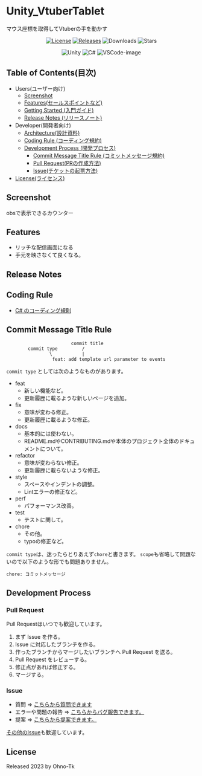 # Unity_VtuberTablet
マウス座標を取得してVtuberの手を動かす

<!-- repo url. -->
[Releases]: https://img.shields.io/github/v/release/Ohno-Tk/Unity_VtuberTablet?logo=github
[Downloads]: https://img.shields.io/github/downloads/Ohno-Tk/Unity_VtuberTablet/total?logo=github
[Stars]: https://img.shields.io/github/stars/Ohno-Tk/Unity_VtuberTablet?style=social

<!-- development tool url. -->
[License]: https://img.shields.io/badge/license-MIT-blue.svg
[Unity]: https://img.shields.io/badge/Unity-2022.1.10f1-000000.svg?logo=unity&style=flat
[C#]: https://img.shields.io/badge/c%23-%23239120.svg?style=for-the-badge&logo=c-sharp&logoColor=white&style=flat
[VSCode-image]: https://img.shields.io/badge/-Visual%20studio%20code-007ACC.svg?logo=visualstudiocode&style=flat

<!-- badge. -->
<div align="center">

  <!-- repo info -->
  [![License]](/.github/LICENSE) [![Releases]](https://github.com/Ohno-Tk/Unity_VtuberTablet/releases) ![Downloads] ![Stars]

  <!-- development tool -->
  ![Unity] ![C#] ![VSCode-image]
</div>

## Table of Contents(目次)
- Users(ユーザー向け)
  - [Screenshot](#screenshot)
  - [Features(セールスポイントなど)](#features)
  - [Getting Started (入門ガイド)](https://github.com/Ohno-Tk/Unity_VtuberTablet/wiki/Users_Getting-Started-(%E5%85%A5%E9%96%80%E3%82%AC%E3%82%A4%E3%83%89))
  - [Release Notes (リリースノート)](#release-notes)
- Developer(開発者向け)
  - [Architecture(設計資料)](#architecture)
  - [Coding Rule (コーディング規約)](#coding-rule)
  - [Development Process (開発プロセス)](#development-process)
    - [Commit Message Title Rule (コミットメッセージ規約)](#commit-message-title-rule)
    - [Pull Request(PRの作成方法)](#pull-request)
    - [Issue(チケットの起票方法)](#issue)
- [License(ライセンス)](#license)

## Screenshot
obsで表示できるカウンター
<div align="center">
  
</div>

## Features
- リッチな配信画面になる
- 手元を映さなくて良くなる。

## Release Notes

## Coding Rule
- [C# のコーディング規則](https://learn.microsoft.com/ja-jp/dotnet/csharp/fundamentals/coding-style/coding-conventions)

## Commit Message Title Rule
```
                        commit title
        commit type         /
                \           |
                 feat: add template url parameter to events
```
`commit type` としては次のようなものがあります。

- feat
    - 新しい機能など。
    - 更新履歴に載るような新しいページを追加。
- fix
    - 意味が変わる修正。
    - 更新履歴に載るような修正。
- docs
    - 基本的には使わない。
    - README.mdやCONTRIBUTING.mdや本体のプロジェクト全体のドキュメントについて。
- refactor
    - 意味が変わらない修正。
    - 更新履歴に載らないような修正。
- style
    - スペースやインデントの調整。
    - Lintエラーの修正など。
- perf
    - パフォーマンス改善。
- test
    - テストに関して。
- chore
    - その他。
    - typoの修正など。

`commit type`は、迷ったらとりあえず`chore`と書きます。
`scope`も省略して問題ないので以下のような形でも問題ありません。

```
chore: コミットメッセージ
```

## Development Process
### Pull Request
Pull Requestはいつでも歓迎しています。

1. まず Issue を作る。
1. Issue に対応したブランチを作る。
1. 作ったブランチからマージしたいブランチへ Pull Request を送る。
1. Pull Request をレビューする。
1. 修正点があれば修正する。
1. マージする。

### Issue
- 質問 => [こちらから質問できます](https://github.com/Ohno-Tk/Unity_VtuberTablet/issues/new?template=question.md)
- エラーや問題の報告 => [こちらからバグ報告できます。](https://github.com/Ohno-Tk/Unity_VtuberTablet/issues/new?template=bug_report.md)
- 提案 => [こちらから提案できます。](https://github.com/Ohno-Tk/Unity_VtuberTablet/issues/new?template=feature_request.md)

[その他のIssue](https://github.com/Ohno-Tk/Unity_VtuberTablet/issues/new?template=other.md)も歓迎しています。

## License
Released 2023 by Ohno-Tk
